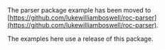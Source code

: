 The parser package example has been moved to [https://github.com/lukewilliamboswell/roc-parser](https://github.com/lukewilliamboswell/roc-parser).

The examples here use a release of this package.
